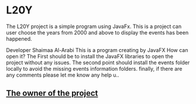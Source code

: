 # L20Y

The L20Y project is a simple program using JavaFx. This is a project can user choose the years from 2000 and above to display the events has been happened.

Developer Shaimaa Al-Arabi
This is a program creating by JavaFX
How can open it?
The First should be to install the JavaFX libraries to open the project without any issues.
The second point should install the events folder locally to avoid the missing events information folders.
finally, if there are any comments please let me know any help u..

## [The owner of the project ](https://github.com/shaimaaAlArabia)
